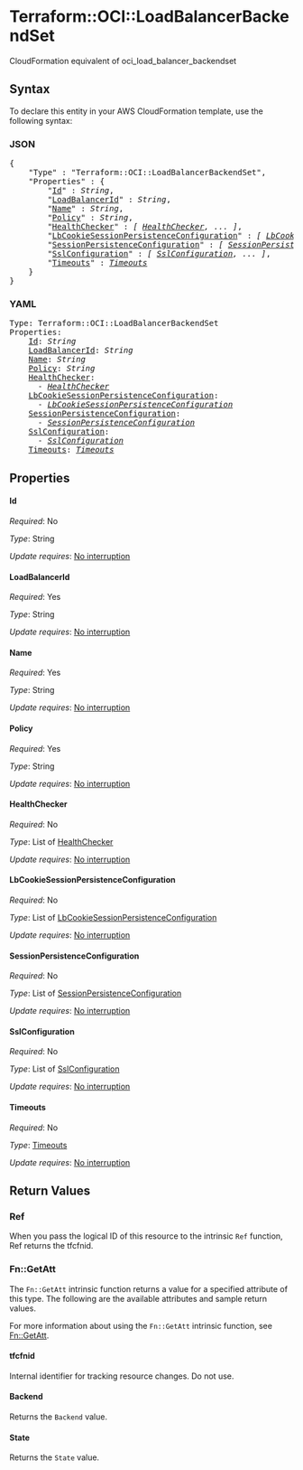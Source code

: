 # Terraform::OCI::LoadBalancerBackendSet

CloudFormation equivalent of oci_load_balancer_backendset

## Syntax

To declare this entity in your AWS CloudFormation template, use the following syntax:

### JSON

<pre>
{
    "Type" : "Terraform::OCI::LoadBalancerBackendSet",
    "Properties" : {
        "<a href="#id" title="Id">Id</a>" : <i>String</i>,
        "<a href="#loadbalancerid" title="LoadBalancerId">LoadBalancerId</a>" : <i>String</i>,
        "<a href="#name" title="Name">Name</a>" : <i>String</i>,
        "<a href="#policy" title="Policy">Policy</a>" : <i>String</i>,
        "<a href="#healthchecker" title="HealthChecker">HealthChecker</a>" : <i>[ <a href="healthchecker.md">HealthChecker</a>, ... ]</i>,
        "<a href="#lbcookiesessionpersistenceconfiguration" title="LbCookieSessionPersistenceConfiguration">LbCookieSessionPersistenceConfiguration</a>" : <i>[ <a href="lbcookiesessionpersistenceconfiguration.md">LbCookieSessionPersistenceConfiguration</a>, ... ]</i>,
        "<a href="#sessionpersistenceconfiguration" title="SessionPersistenceConfiguration">SessionPersistenceConfiguration</a>" : <i>[ <a href="sessionpersistenceconfiguration.md">SessionPersistenceConfiguration</a>, ... ]</i>,
        "<a href="#sslconfiguration" title="SslConfiguration">SslConfiguration</a>" : <i>[ <a href="sslconfiguration.md">SslConfiguration</a>, ... ]</i>,
        "<a href="#timeouts" title="Timeouts">Timeouts</a>" : <i><a href="timeouts.md">Timeouts</a></i>
    }
}
</pre>

### YAML

<pre>
Type: Terraform::OCI::LoadBalancerBackendSet
Properties:
    <a href="#id" title="Id">Id</a>: <i>String</i>
    <a href="#loadbalancerid" title="LoadBalancerId">LoadBalancerId</a>: <i>String</i>
    <a href="#name" title="Name">Name</a>: <i>String</i>
    <a href="#policy" title="Policy">Policy</a>: <i>String</i>
    <a href="#healthchecker" title="HealthChecker">HealthChecker</a>: <i>
      - <a href="healthchecker.md">HealthChecker</a></i>
    <a href="#lbcookiesessionpersistenceconfiguration" title="LbCookieSessionPersistenceConfiguration">LbCookieSessionPersistenceConfiguration</a>: <i>
      - <a href="lbcookiesessionpersistenceconfiguration.md">LbCookieSessionPersistenceConfiguration</a></i>
    <a href="#sessionpersistenceconfiguration" title="SessionPersistenceConfiguration">SessionPersistenceConfiguration</a>: <i>
      - <a href="sessionpersistenceconfiguration.md">SessionPersistenceConfiguration</a></i>
    <a href="#sslconfiguration" title="SslConfiguration">SslConfiguration</a>: <i>
      - <a href="sslconfiguration.md">SslConfiguration</a></i>
    <a href="#timeouts" title="Timeouts">Timeouts</a>: <i><a href="timeouts.md">Timeouts</a></i>
</pre>

## Properties

#### Id

_Required_: No

_Type_: String

_Update requires_: [No interruption](https://docs.aws.amazon.com/AWSCloudFormation/latest/UserGuide/using-cfn-updating-stacks-update-behaviors.html#update-no-interrupt)

#### LoadBalancerId

_Required_: Yes

_Type_: String

_Update requires_: [No interruption](https://docs.aws.amazon.com/AWSCloudFormation/latest/UserGuide/using-cfn-updating-stacks-update-behaviors.html#update-no-interrupt)

#### Name

_Required_: Yes

_Type_: String

_Update requires_: [No interruption](https://docs.aws.amazon.com/AWSCloudFormation/latest/UserGuide/using-cfn-updating-stacks-update-behaviors.html#update-no-interrupt)

#### Policy

_Required_: Yes

_Type_: String

_Update requires_: [No interruption](https://docs.aws.amazon.com/AWSCloudFormation/latest/UserGuide/using-cfn-updating-stacks-update-behaviors.html#update-no-interrupt)

#### HealthChecker

_Required_: No

_Type_: List of <a href="healthchecker.md">HealthChecker</a>

_Update requires_: [No interruption](https://docs.aws.amazon.com/AWSCloudFormation/latest/UserGuide/using-cfn-updating-stacks-update-behaviors.html#update-no-interrupt)

#### LbCookieSessionPersistenceConfiguration

_Required_: No

_Type_: List of <a href="lbcookiesessionpersistenceconfiguration.md">LbCookieSessionPersistenceConfiguration</a>

_Update requires_: [No interruption](https://docs.aws.amazon.com/AWSCloudFormation/latest/UserGuide/using-cfn-updating-stacks-update-behaviors.html#update-no-interrupt)

#### SessionPersistenceConfiguration

_Required_: No

_Type_: List of <a href="sessionpersistenceconfiguration.md">SessionPersistenceConfiguration</a>

_Update requires_: [No interruption](https://docs.aws.amazon.com/AWSCloudFormation/latest/UserGuide/using-cfn-updating-stacks-update-behaviors.html#update-no-interrupt)

#### SslConfiguration

_Required_: No

_Type_: List of <a href="sslconfiguration.md">SslConfiguration</a>

_Update requires_: [No interruption](https://docs.aws.amazon.com/AWSCloudFormation/latest/UserGuide/using-cfn-updating-stacks-update-behaviors.html#update-no-interrupt)

#### Timeouts

_Required_: No

_Type_: <a href="timeouts.md">Timeouts</a>

_Update requires_: [No interruption](https://docs.aws.amazon.com/AWSCloudFormation/latest/UserGuide/using-cfn-updating-stacks-update-behaviors.html#update-no-interrupt)

## Return Values

### Ref

When you pass the logical ID of this resource to the intrinsic `Ref` function, Ref returns the tfcfnid.

### Fn::GetAtt

The `Fn::GetAtt` intrinsic function returns a value for a specified attribute of this type. The following are the available attributes and sample return values.

For more information about using the `Fn::GetAtt` intrinsic function, see [Fn::GetAtt](https://docs.aws.amazon.com/AWSCloudFormation/latest/UserGuide/intrinsic-function-reference-getatt.html).

#### tfcfnid

Internal identifier for tracking resource changes. Do not use.

#### Backend

Returns the <code>Backend</code> value.

#### State

Returns the <code>State</code> value.

